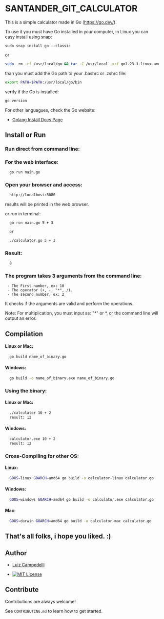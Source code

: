 # SANTANDER_GIT_CALCULATOR

This is a simple calculator made in Go (https://go.dev/).

To use it you must have Go installed in your computer, in Linux you can easy install using snap:

```
sudo snap install go --classic
```

or

```bash
sudo  rm -rf /usr/local/go && tar -C /usr/local -xzf go1.23.1.linux-amd64.tar.gz
```

than you must add the Go path to your .bashrc or .zshrc file:

```bash
export PATH=$PATH:/usr/local/go/bin
```

verify if the Go is installed:

```bash
go version
```


For other languagues, check the Go website:


 - [Golang Install Docs Page](https://go.dev/doc/install)


## Install or Run

### Run direct from command line:

### For the web interface:

```bash
  go run main.go
```

### Open your browser and access:

```bash
  http://localhost:8080
```

results will be printed in the web browser.

or run in terminal:

```bash
  go run main.go 5 + 3

  or

  ./calculator.go 5 + 3
```
### Result:

```bash
  8
```
### The program takes 3 arguments from the command line:

     - The First number, ex: 10
     - The operator (+, -, "*", /).
     - The second number, ex: 2

It checks if the arguments are valid and perform the operations.

Note: For multiplication, you must input as: "*" or \*, or the command line will output an error.

## Compilation

#### Linux or Mac:

```bash
  go build name_of_binary.go
```

#### Windows:

```bash
  go build -o name_of_binary.exe name_of_binary.go
```

### Using the binary:

#### Linux or Mac:

```bash
  ./calculator 10 + 2
  result: 12
```

#### Windows:

```bash
  calculator.exe 10 + 2
  result: 12
```

### Cross-Compiling for other OS:

#### Linux:

```bash
  GOOS=linux GOARCH=amd64 go build -o calculator-linux calculator.go
```

#### Windows:

```bash
  GOOS=windows GOARCH=amd64 go build -o calculator.exe calculator.go
```

#### Mac:

```bash
  GOOS=darwin GOARCH=amd64 go build -o calculator-mac calculator.go
```

## That's all folks, i hope you liked. :)

## Author

- [Luiz Campedelli](https://www.github.com/LuizCampedelli)




- [![MIT License](https://img.shields.io/badge/License-MIT-green.svg)](https://github.com/LuizCampedelli/SANTANDER_GIT_CALCULATOR/blob/main/LICENSE)



## Contribute


Contributions are always welcome!

See `CONTRIBUTING.md` to learn how to get started.

